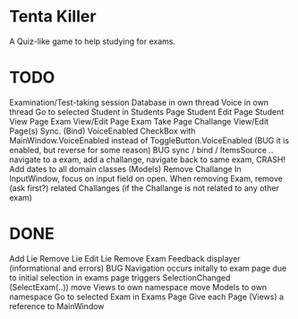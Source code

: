 ﻿# Tenta Killer
A Quiz-like game to help studying for exams.

# TODO
Examination/Test-taking session
Database in own thread
Voice in own thread
Go to selected Student in Students Page
Student Edit Page
Student View Page
Exam View/Edit Page
Exam Take Page
Challange View/Edit Page(s)
Sync. (Bind) VoiceEnabled CheckBox with MainWindow.VoiceEnabled instead of ToggleButton.VoiceEnabled (BUG it is enabled, but reverse for some reason)
BUG sync / bind / ItemsSource ..
  navigate to a exam, add a challange, navigate back to same exam, CRASH!
Add dates to all domain classes (Models)
Remove Challange
In InputWindow, focus on input field on open.
When removing Exam, remove (ask first?) related Challanges (if the Challange is not related to any other exam)

# DONE
Add Lie
Remove Lie
Edit Lie
Remove Exam
Feedback displayer (informational and errors)
BUG Navigation occurs initally to exam page due to initial selection in exams page triggers SelectionChanged (SelectExam(..))
move Views to own namespace
move Models to own namespace
Go to selected Exam in Exams Page
Give each Page (Views) a reference to MainWindow